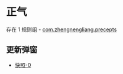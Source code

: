 # 正气

存在 1 规则组 - [com.zhengnengliang.precepts](/src/apps/com.zhengnengliang.precepts.ts)

## 更新弹窗

- [快照-0](https://gkd-kit.gitee.io/import/12715352)
